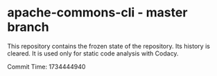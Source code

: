 # apache-commons-cli - master branch

This repository contains the frozen state of the repository.
Its history is cleared. It is used only for static code
analysis with Codacy.

Commit Time: 1734444940